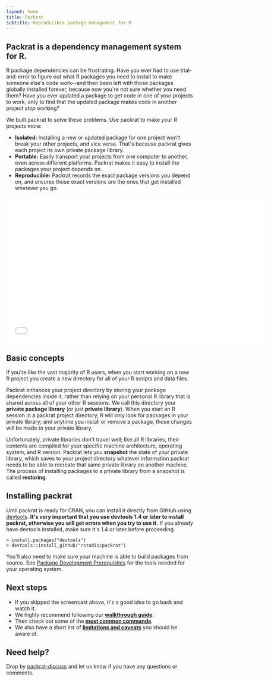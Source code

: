 ```yaml
---
layout: home
title: Packrat
subtitle: Reproducible package management for R
---
```


## Packrat is a dependency management system for R.

R package dependencies can be frustrating. Have you ever had to use trial-and-error to figure out what R packages you need to install to make someone else's code work--and then been left with those packages globally installed forever, because now you're not sure whether you need them? Have you ever updated a package to get code in one of your projects to work, only to find that the updated package makes code in another project *stop* working? 

We built packrat to solve these problems. Use packrat to make your R projects more:

* **Isolated:** Installing a new or updated package for one project won't break your other projects, and vice versa. That's because packrat gives each project its own private package library.
* **Portable:** Easily transport your projects from one computer to another, even across different platforms. Packrat makes it easy to install the packages your project depends on.
* **Reproducible:** Packrat records the exact package versions you depend on, and ensures those exact versions are the ones that get installed wherever you go.

<iframe id="screencast" src="//player.vimeo.com/video/79537844?title=0&amp;byline=0&amp;portrait=0" width="700" height="393" frameborder="0" webkitallowfullscreen="webkitallowfullscreen" mozallowfullscreen="mozallowfullscreen" allowfullscreen="allowfullscreen"> </iframe>

## Basic concepts

If you're like the vast majority of R users, when you start working on a new R project you create a new directory for all of your R scripts and data files.

Packrat enhances your project directory by storing your package dependencies inside it, rather than relying on your personal R library that is shared across all of your other R sessions. We call this directory your **private package library** (or just **private library**). When you start an R session in a packrat project directory, R will only look for packages in your private library; and anytime you install or remove a package, those changes will be made to your private library.

Unfortunately, private libraries don't travel well; like all R libraries, their contents are compiled for your specific machine architecture, operating system, and R version. Packrat lets you **snapshot** the state of your private library, which saves to your project directory whatever information packrat needs to be able to recreate that same private library on another machine. The process of installing packages to a private library from a snapshot is called **restoring**.

## Installing packrat

Until packrat is ready for CRAN, you can install it directly from GitHub using [devtools](https://github.com/hadley/devtools). **It's very important that you use devtools 1.4 or later to install packrat, otherwise you will get errors when you try to use it.** If you already have devtools installed, make sure it's 1.4 or later before proceeding.

    > install.packages("devtools")
    > devtools::install_github("rstudio/packrat")

You'll also need to make sure your machine is able to build packages from source. See [Package Development Prerequisites](http://www.rstudio.com/ide/docs/packages/prerequisites) for the tools needed for your operating system.

## Next steps

* If you skipped the screencast above, it's a good idea to go back and watch it.
* We highly recommend following our **[walkthrough guide](walkthrough.html)**.
* Then check out some of the **[most common commands](commands.html)**.
* We also have a short list of **[limitations and caveats](limitations.html)** you should be aware of.

## Need help?

Drop by [packrat-discuss](https://groups.google.com/group/packrat-discuss) and let us know if you have any questions or comments.
